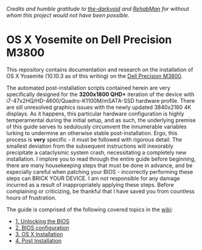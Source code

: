 *Credits and humble gratitude to [the-darkvoid](https://github.com/the-darkvoid) and [RehabMan](https://github.com/RehabMan) for without whom this project would not have been possible.*  

OS X Yosemite on Dell Precision M3800
====================================

This repository contains documentation and research on the installation of OS X Yosemite (10.10.3 as of this writing) on the [Dell Precision M3800](http://www.dell.com/us/business/p/precision-m3800-workstation/pd).   

The automated post-installation scripts contained herein are very specifically designed for the **3200x1800 QHD+** iteration of the device with i7-47x2HQ/HD-4600/Quadro-K1100M/mSATA-SSD hardware profile. There are sill unresolved graphics issues with the newly updated 3840x2160 4K displays. As it happens, this particular hardware configuration is highly temperamental during the initial setup, and as such, the underlying premise of this guide serves to sedulously circumvent the innumerable variables lurking to undermine an otherwise stable post-installation. Ergo, this process is **very** specific - it must be followed with rigorous detail. The smallest deviation from the subsequent instructions will inexorably precipitate a cataclysmic system crash, necessitating a completely new installation. I implore you to read through the entire guide before beginning, there are many housekeeping steps that must be done in advance, and be especially careful when patching your BIOS - incorrectly performing these steps can BRICK YOUR DEVICE. I am not responsible for any damage incurred as a result of inappropriately applying these steps. Before complaining or criticizing, be thankful that I have saved you from countless hours of frustration.   

The guide is comprised of the following covered topics in the [wiki](https://github.com/AustinSMU/PRECISION-M3800-OSX/wiki):

  * [1. Unlocking the BIOS](https://github.com/AustinSMU/PRECISION-M3800-OSX/wiki/Unlocking%20the%20BIOS)
  * [2. BIOS configuration](https://github.com/AustinSMU/PRECISION-M3800-OSX/wiki/BIOS%20Configuration)
  * [3. OS X Installation](https://github.com/AustinSMU/PRECISION-M3800-OSX/wiki/Installation)
  * [4. Post Installation](https://github.com/AustinSMU/PRECISION-M3800-OSX/wiki/Post%20Installation)
